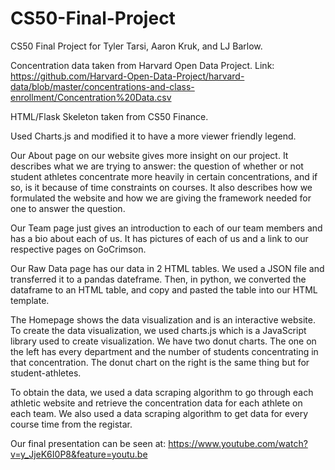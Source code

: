# CS50-Final-Project
CS50 Final Project for Tyler Tarsi, Aaron Kruk, and LJ Barlow.

Concentration data taken from Harvard Open Data Project. Link: https://github.com/Harvard-Open-Data-Project/harvard-data/blob/master/concentrations-and-class-enrollment/Concentration%20Data.csv

HTML/Flask Skeleton taken from CS50 Finance.

Used Charts.js and modified it to have a more viewer friendly legend.


Our About page on our website gives more insight on our project. It describes what we are trying to answer: the question of whether or not
student athletes concentrate more heavily in certain concentrations, and if so, is it because of time constraints on courses. It also describes
how we formulated the website and how we are giving the framework needed for one to answer the question.

Our Team page just gives an introduction to each of our team members and has a bio about each of us. It has pictures of each of
us and a link to our respective pages on GoCrimson.

Our Raw Data page has our data in 2 HTML tables. We used a JSON file and transferred it to a pandas dateframe. Then, in python,
we converted the dataframe to an HTML table, and copy and pasted the table into our HTML template.

The Homepage shows the data visualization and is an interactive website. To create the data visualization, we used charts.js which
is a JavaScript library used to create visualization. We have two donut charts. The one on the left has every department and the
number of students concentrating in that concentration. The donut chart on the right is the same thing but for student-athletes.


To obtain the data, we used a data scraping algorithm to go through each athletic website and retrieve the concentration data
for each athlete on each team. We also used a data scraping algorithm to get data for every course time from the registar.


Our final presentation can be seen at: https://www.youtube.com/watch?v=y_JjeK6I0P8&feature=youtu.be
